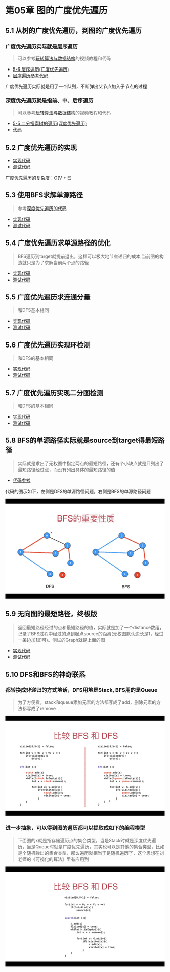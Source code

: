 # 第05章 图的广度优先遍历

## 5.1 从树的广度优先遍历，到图的广度优先遍历

### 广度优先遍历实际就是层序遍历

> 可以参考[玩转算法与数据结构](https://coding.imooc.com/learn/list/71.html)的视频教程和代码

+ [5-6 层序遍历(广度优先遍历)](https://coding.imooc.com/lesson/71.html#mid=1510)
+ [层序遍历参考代码](https://github.com/19920625lsg/liuyubobobo-algorithms/blob/master/Part1Basic/JAVA/src/main/java/Chapter5BinarySearchTree/Section5TraverseSection6LevelOrder/BST.java#L149)

广度优先遍历实际就是用了一个队列，不断弹出父节点加入子节点的过程

### 深度优先遍历就是指前、中、后序遍历

> 可以参考[玩转算法与数据结构](https://coding.imooc.com/learn/list/71.html)的视频教程和代码

+ [5-5 二分搜索树的遍历(深度优先遍历)](https://coding.imooc.com/lesson/71.html#mid=1509)
+ [代码](https://github.com/19920625lsg/liuyubobobo-algorithms/blob/master/Part1Basic/JAVA/src/main/java/Chapter5BinarySearchTree/Section5TraverseSection6LevelOrder/BST.java#L149)

## 5.2 广度优先遍历的实现

+ [实现代码](src/main/java/Chapter05BreadthFirstTraversal/Section2GraphBFS/GraphBFS.java)
+ [测试代码](src/main/java/Chapter05BreadthFirstTraversal/Section2GraphBFS/Main.java)

广度优先遍历的复杂度：O(V + E)

## 5.3 使用BFS求解单源路径

> 参考[深度优先遍历的代码](src/main/java/Chapter04DFSInAction/Section4To5SingleSourcePath)

+ [实现代码](src/main/java/Chapter05BreadthFirstTraversal/Section3GraphBFSSingleSourcePath/GraphBFSSingleSourcePath.java)
+ [测试代码](src/main/java/Chapter05BreadthFirstTraversal/Section3GraphBFSSingleSourcePath/Main.java)


## 5.4 广度优先遍历求单源路径的优化

> BFS遍历到target就提前退出，这样可以极大地节省递归的成本,当前图的构造就只是为了求解当前两个点的路径

+ [实现代码](src/main/java/Chapter05BreadthFirstTraversal/Section4GraphBFSSingleSourcePathOptimize/GraphBFSSingleSourcePathOptimize.java)
+ [测试代码](src/main/java/Chapter05BreadthFirstTraversal/Section4GraphBFSSingleSourcePathOptimize/Main.java)

## 5.5 广度优先遍历求连通分量

> 和DFS基本相同

+ [实现代码](src/main/java/Chapter05BreadthFirstTraversal/Section5GraphBFSConnectedComponents/GraphBFSConnectedComponents.java)
+ [测试代码](src/main/java/Chapter05BreadthFirstTraversal/Section5GraphBFSConnectedComponents/Main.java)

## 5.6 广度优先遍历实现环检测

> 和DFS的基本相同

+ [实现代码](src/main/java/Chapter05BreadthFirstTraversal/Section6GraphBFSCycleDetect/GraphBFSCycleDetect.java)
+ [测试代码](src/main/java/Chapter05BreadthFirstTraversal/Section6GraphBFSCycleDetect/Main.java)

## 5.7 广度优先遍历实现二分图检测

> 和DFS的基本相同

+ [实现代码](src/main/java/Chapter05BreadthFirstTraversal/Section7BiPartitionDetect/GraphBFSBiPartitionDetect.java)
+ [测试代码](src/main/java/Chapter05BreadthFirstTraversal/Section7BiPartitionDetect/Main.java)

## 5.8 BFS的单源路径实际就是source到target得最短路径

> 实际就是求出了无权图中指定两点的最短路径，还有个小缺点就是只列出了最短路径经过点，而没有列出具体的最短路径的值

+ [代码参考](src/main/java/Chapter05BreadthFirstTraversal/Section8And9ShortestPath/SingleSourcePathTest.java)

代码的图示如下，左侧是DFS的单源路径问题，右侧是BFS的单源路径问题

![DFS和BFS的单源路径问题](images/DFS和BFS的单源路径问题.jpg)

## 5.9 无向图的最短路径，终极版

> 返回最短路径经过的点和最短路径的值，实际就是加了一个distance数组，记录了BFS过程中经过的点到起点source的距离(无权图默认边长是1，经过一条边加1即可)。测试的Graph就是上面的图

+ [实现代码](src/main/java/Chapter05BreadthFirstTraversal/Section8And9ShortestPath/GraphBFSUnweightedGraphShortestPath.java)
+ [测试代码](src/main/java/Chapter05BreadthFirstTraversal/Section8And9ShortestPath/Main.java)

## 5.10 DFS和BFS的神奇联系

### 都转换成非递归的方式地话，DFS用地是Stack, BFS用的是Queue

> 为了方便看，stack和queue添加元素的方法都写成了add，删除元素的方法都写成了remove

![DFS和BFS的联系和比较](images/DFS和BFS的联系和比较.jpg)

### 进一步抽象，可以得到图的遍历都可以提取成如下的编程模型

> 下面图的x就是指存储遍历点的集合类型，当是Stack时就是深度优先遍历，当是Queue时就是广度优先遍历，其实也可以是其他的集合类型，比如是个随机弹出的集合类型，那么遍历就相当于是随机遍历了，这个思想在刘老师的《可视化的算法》里有应用到

![图遍历的抽象编程模型](images/图遍历的抽象编程模型.jpg)